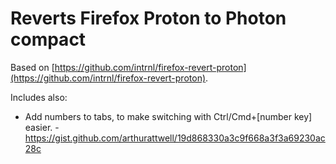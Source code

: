 # Reverts Firefox Proton to Photon compact

Based on [https://github.com/intrnl/firefox-revert-proton](https://github.com/intrnl/firefox-revert-proton).

Includes also:

* Add numbers to tabs, to make switching with Ctrl/Cmd+[number key] easier. - https://gist.github.com/arthurattwell/19d868330a3c9f668a3f3a69230ac28c

